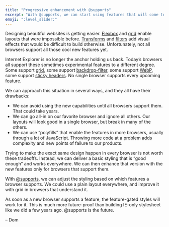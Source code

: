 ```yaml
---
title: "Progressive enhancement with @supports"
excerpt: "With @supports, we can start using features that will come to CSS soon in supporting browsers today."
emoji: ":level_slider:"
---
```

Designing beautiful websites is getting easier. [Flexbox](https://developer.mozilla.org/en-US/docs/Web/CSS/CSS_Flexible_Box_Layout) and [grid](https://developer.mozilla.org/en-US/docs/Web/CSS/CSS_Grid_Layout) enable layouts that were impossible before. [Transforms](https://developer.mozilla.org/en-US/docs/Web/CSS/CSS_Transforms) and [filters](https://developer.mozilla.org/en-US/docs/Web/CSS/filter) add visual effects that would be difficult to build otherwise. Unfortunately, not all browsers support all those cool new features yet.

Internet Explorer is no longer the anchor holding us back. Today’s browsers all support these sometimes experimental features to a different degree. Some support [grid](https://caniuse.com/#feat=css-grid), some support [backdrop-filter](https://caniuse.com/#feat=css-backdrop-filter), some support [WebP](https://caniuse.com/#feat=webp), some support [sticky headers](https://caniuse.com/#feat=css-sticky). No single browser supports every upcoming feature.

We can approach this situation in several ways, and they all have their drawbacks:

- We can avoid using the new capabilities until all browsers support them. That could take years.
- We can go all-in on our favorite browser and ignore all others. Our layouts will look good in a single browser, but break in many of the others.
- We can use “polyfills” that enable the features in more browsers, usually through a lot of JavaScript. Throwing more code at a problem adds complexity and new points of failure to our products.

Trying to make the exact same design happen in every browser is not worth these tradeoffs. Instead, we can deliver a basic styling that is “good enough” and works everywhere. We can then enhance that version with the new features only for browsers that support them.

With [@supports](https://developer.mozilla.org/en-US/docs/Web/CSS/@supports), we can adjust the styling based on which features a browser supports. We could use a plain layout everywhere, and improve it with grid in browsers that understand it.

As soon as a new browser supports a feature, the feature-gated styles will work for it. This is much more future-proof than building IE-only stylesheet like we did a few years ago. @supports is the future.

– Dom